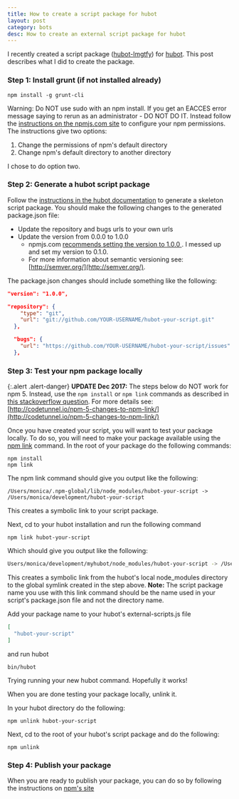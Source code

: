 ```yaml
---
title: How to create a script package for hubot
layout: post
category: bots
desc: How to create an external script package for hubot
---
```


I recently created a script package ([hubot-lmgtfy](https://www.npmjs.com/package/hubot-lmgtfy)) for [hubot](https://hubot.github.com/).  This post describes what I did to create the package.


### Step 1: Install grunt (if not installed already)

```shell
npm install -g grunt-cli
```

Warning: Do NOT use sudo with an npm install.  If you get an EACCES error message saying to rerun as an administrator - DO NOT DO IT. Instead follow the [instructions on the npmjs.com site](https://docs.npmjs.com/getting-started/fixing-npm-permissions) to configure your npm permissions.  The instructions give two options:

1. Change the permissions of npm's default directory
1. Change npm's default directory to another directory

I chose to do option two.

### Step 2: Generate a hubot script package

Follow the [instructions in the hubot documentation](https://hubot.github.com/docs/scripting/#creating-a-script-package) to generate a skeleton script package. You should make the following changes to the generated package.json file:

- Update the repository and bugs urls to your own urls
- Update the version from 0.0.0 to 1.0.0
  - npmjs.com [recommends setting the version to 1.0.0 ](https://docs.npmjs.com/getting-started/semantic-versioning).  I messed up and set my version to 0.1.0.  
  - For more information about semantic versioning see: [http://semver.org/](http://semver.org/).


The package.json changes should include something like the following:

```json
"version": "1.0.0",

"repository": {
    "type": "git",
    "url": "git://github.com/YOUR-USERNAME/hubot-your-script.git"
  },

  "bugs": {
    "url": "https://github.com/YOUR-USERNAME/hubot-your-script/issues"
  },
```


### Step 3: Test your npm package locally

{:.alert .alert-danger}
  <strong>UPDATE Dec 2017:</strong> The steps below do NOT work for npm 5. Instead, use the `npm install` or `npm link` commands as described in [this stackoverflow question](https://stackoverflow.com/questions/8088795/installing-a-local-module-using-npm/18778516). For more details see:  [http://codetunnel.io/npm-5-changes-to-npm-link/](http://codetunnel.io/npm-5-changes-to-npm-link/)


Once you have created your script, you will want to test your package locally.  To do so, you will need to make your package available using the [npm link](https://docs.npmjs.com/cli/link) command. In the root of your package do the following commands:

```shell
npm install
npm link
```

The npm link command should give you output like the following:

```shell
/Users/monica/.npm-global/lib/node_modules/hubot-your-script -> /Users/monica/development/hubot-your-script
```

This creates a symbolic link to your script package.

Next, cd to your hubot installation and run the following command

```shell
npm link hubot-your-script
```

Which should give you output like the following:

```bash
Users/monica/development/myhubot/node_modules/hubot-your-script -> /Users/monica/.npm-global/lib/node_modules/hubot-your-script -> /Users/monica/development/hubot-your-script
```

This creates a symbolic link from the hubot's local node_modules directory to the global symlink created in the step above. **Note:** The script package name you use with this link command should be the name used in your script's package.json file and not the directory name.


Add your package name to your hubot's external-scripts.js file

```json
[
  "hubot-your-script"
]
```

 and run hubot

```shell
bin/hubot
```

Trying running your new hubot command.  Hopefully it works!


When you are done testing your package locally, unlink it.

In your hubot directory do the following:

```shell
npm unlink hubot-your-script
```

Next, cd to the root of your hubot's script package and do the following:

```shell
npm unlink
```


### Step 4: Publish your package

When you are ready to publish your package, you can do so by following the instructions on [npm's site](https://docs.npmjs.com/getting-started/publishing-npm-packages)


